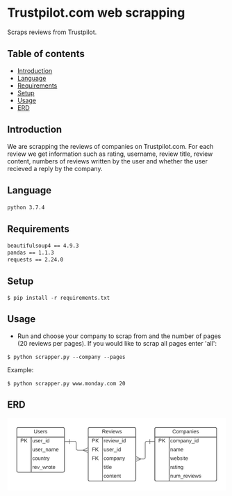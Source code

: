 # Trustpilot.com web scrapping
Scraps reviews from Trustpilot.

## Table of contents
* [Introduction](#introduction)
* [Language](#language)
* [Requirements](#requirements)
* [Setup](#setup)
* [Usage](#usage)
* [ERD](#erd)

## Introduction
We are scrapping the reviews of companies on Trustpilot.com.  For each review we get information such as rating, username, review title, review content, numbers of reviews written by the user and whether the user recieved a reply by the company. 

## Language

`python 3.7.4`


## Requirements
```
beautifulsoup4 == 4.9.3
pandas == 1.1.3
requests == 2.24.0
```

## Setup
```
$ pip install -r requirements.txt
```

## Usage
- Run and choose your company to scrap from and the number of pages (20 reviews per pages).
 If you would like to scrap all pages enter 'all': 
```
$ python scrapper.py --company --pages
```
Example:
```
$ python scrapper.py www.monday.com 20
```

## ERD
![ERD](erd_trustpilot.png)